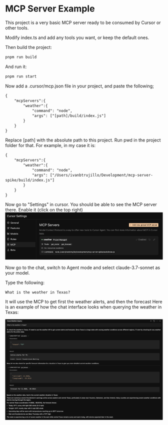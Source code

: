 
# MCP Server Example

This project is a very basic MCP server ready to be consumed by Cursor or other tools.

Modify index.ts and add any tools you want, or keep the default ones.

Then build the project:

```bash
pnpm run build
```

And run it:

```bash
pnpm run start
```

Now add a .cursor/mcp.json file in your project, and paste the following;

```
{
    "mcpServers":{
        "weather":{
            "command": "node",
            "args": ["[path]/build/index.js"]
        }     
    }
}
```
Replace [path] with the absolute path to this project. Run pwd in the project folder for that. For example, in my case it is:
```
{
    "mcpServers":{
        "weather":{
            "command": "node",
            "args": ["/Users/ivanbtrujillo/Development/mcp-server-spike/build/index.js"]
        }     
    }
}
```
Now go to "Settings" in cursor. You should be able to see the MCP server there. Enable it (click on the top right)
![MCP Server Cursor](./docs/mcp-server.png)

Now go to the chat, switch to Agent mode and select claude-3.7-sonnet as your model.

Type the following: 
```
What is the weather in Texas?
```

It will use the MCP to get first the weather alerts, and then the forecast
Here is an example of how the chat interface looks when querying the weather in Texas:

![Chat Interface](./docs/chat.png)
